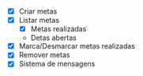 - [x] Criar metas 
- [x] Listar metas
  - [x] Metas realizadas
  - Detas abertas
- [x] Marca/Desmarcar metas realizadas
- [x] Remover metas
- [x] Sistema de mensagens   